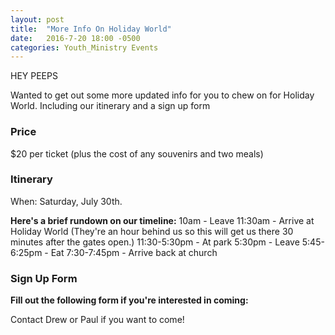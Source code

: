 ```yaml
---
layout: post
title:  "More Info On Holiday World"
date:   2016-7-20 18:00 -0500
categories: Youth_Ministry Events
---
```


HEY PEEPS

Wanted to get out some more updated info for you to chew on for Holiday World. Including our itinerary and a sign up form

### Price

$20 per ticket (plus the cost of any souvenirs and two meals)

### Itinerary 

When: Saturday, July 30th. 

**Here's a brief rundown on our timeline:**
10am - Leave
11:30am - Arrive at Holiday World (They're an hour behind us so this will get us there 30 minutes after the gates open.)
11:30-5:30pm  - At park
5:30pm - Leave
5:45-6:25pm - Eat
7:30-7:45pm - Arrive back at church

### Sign Up Form

**Fill out the following form if you're interested in coming:**

Contact Drew or Paul if you want to come!